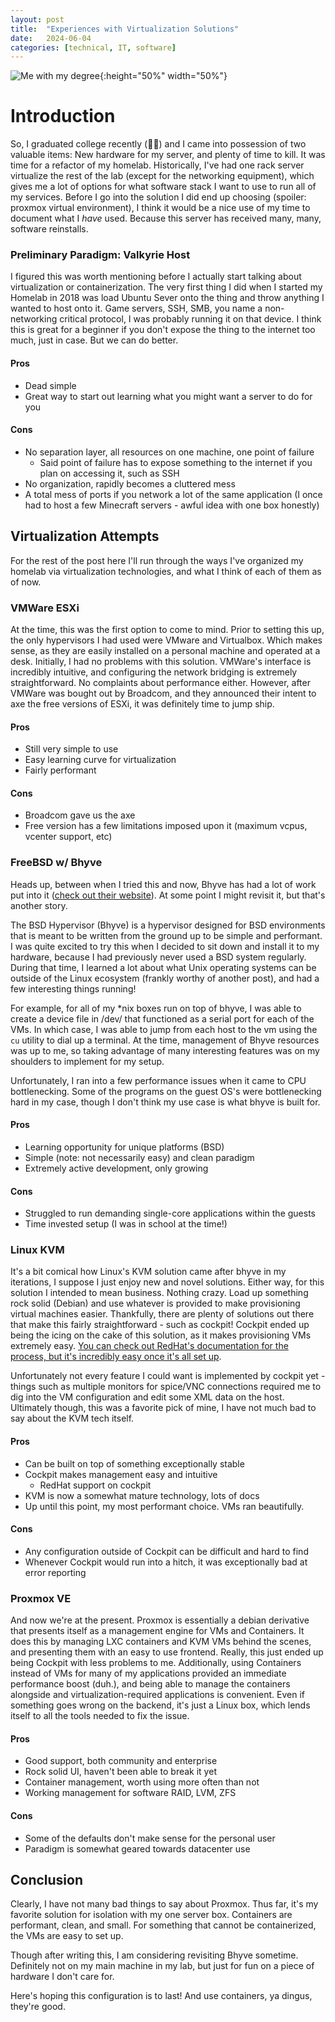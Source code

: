 ```yaml
---
layout: post
title:  "Experiences with Virtualization Solutions"
date:   2024-06-04
categories: [technical, IT, software]
---
```


![Me with my degree](/assets/Virtualization-Understandings/diploma.jpg){:height="50%" width="50%"}
# Introduction
So, I graduated college recently (🥳🎉) and I came into possession of two valuable items: New hardware for my server, and plenty of time to kill. It was time for a refactor of my homelab. Historically, I've had one rack server virtualize the rest of the lab (except for the networking equipment), which gives me a lot of options for what software stack I want to use to run all of my services. Before I go into the solution I did end up choosing (spoiler: proxmox virtual environment), I think it would be a nice use of my time to document what I _have_ used. Because this server has received many, many, software reinstalls. 

### Preliminary Paradigm: Valkyrie Host
I figured this was worth mentioning before I actually start talking about virtualization or containerization. The very first thing I did when I started my Homelab in 2018 was load Ubuntu Sever onto the thing and throw anything I wanted to host onto it. Game servers, SSH, SMB, you name a non-networking critical protocol, I was probably running it on that device. I think this is great for a beginner if you don't expose the thing to the internet too much, just in case. But we can do better.

#### Pros
- Dead simple
- Great way to start out learning what you might want a server to do for you

#### Cons
- No separation layer, all resources on one machine, one point of failure
    - Said point of failure has to expose something to the internet if you plan on accessing it, such as SSH
- No organization, rapidly becomes a cluttered mess
- A total mess of ports if you network a lot of the same application (I once had to host a few Minecraft servers - awful idea with one box honestly)

## Virtualization Attempts
For the rest of the post here I'll run through the ways I've organized my homelab via virtualization technologies, and what I think of each of them as of now.

### VMWare ESXi
At the time, this was the first option to come to mind. Prior to setting this up, the only hypervisors I had used were VMware and Virtualbox. Which makes sense, as they are easily installed on a personal machine and operated at a desk. Initially, I had no problems with this solution. VMWare's interface is incredibly intuitive, and configuring the network bridging is extremely straightforward. No complaints about performance either. However, after VMWare was bought out by Broadcom, and they announced their intent to axe the free versions of ESXi, it was definitely time to jump ship.

#### Pros
- Still very simple to use
- Easy learning curve for virtualization
- Fairly performant

#### Cons
- Broadcom gave us the axe
- Free version has a few limitations imposed upon it (maximum vcpus, vcenter support, etc)

### FreeBSD w/ Bhyve
Heads up, between when I tried this and now, Bhyve has had a lot of work put into it ([check out their website](https://bhyve.org/)). At some point I might revisit it, but that's another story.

The BSD Hypervisor (Bhyve) is a hypervisor designed for BSD environments that is meant to be written from the ground up to be simple and performant. I was quite excited to try this when I decided to sit down and install it to my hardware, because I had previously never used a BSD system regularly. During that time, I learned a lot about what Unix operating systems can be outside of the Linux ecosystem (frankly worthy of another post), and had a few interesting things running!

For example, for all of my \*nix boxes run on top of bhyve, I was able to create a device file in /dev/ that functioned as a serial port for each of the VMs. In which case, I was able to jump from each host to the vm using the `cu` utility to dial up a terminal. At the time, management of Bhyve resources was up to me, so taking advantage of many interesting features was on my shoulders to implement for my setup.

Unfortunately, I ran into a few performance issues when it came to CPU bottlenecking. Some of the programs on the guest OS's were bottlenecking hard in my case, though I don't think my use case is what bhyve is built for.

#### Pros
- Learning opportunity for unique platforms (BSD)
- Simple (note: not necessarily easy) and clean paradigm
- Extremely active development, only growing

#### Cons
- Struggled to run demanding single-core applications within the guests
- Time invested setup (I was in school at the time!)

### Linux KVM
It's a bit comical how Linux's KVM solution came after bhyve in my iterations, I suppose I just enjoy new and novel solutions. Either way, for this solution I intended to mean business. Nothing crazy. Load up something rock solid (Debian) and use whatever is provided to make provisioning virtual machines easier. Thankfully, there are plenty of solutions out there that make this fairly straightforward - such as cockpit! Cockpit ended up being the icing on the cake of this solution, as it makes provisioning VMs extremely easy. [You can check out RedHat's documentation for the process, but it's incredibly easy once it's all set up](https://www.redhat.com/sysadmin/manage-virtual-machines-cockpit).

Unfortunately not every feature I could want is implemented by cockpit yet - things such as multiple monitors for spice/VNC connections required me to dig into the VM configuration and edit some XML data on the host. Ultimately though, this was a favorite pick of mine, I have not much bad to say about the KVM tech itself.

#### Pros
- Can be built on top of something exceptionally stable
- Cockpit makes management easy and intuitive
    - RedHat support on cockpit
- KVM is now a somewhat mature technology, lots of docs
- Up until this point, my most performant choice. VMs ran beautifully.

#### Cons
- Any configuration outside of Cockpit can be difficult and hard to find
- Whenever Cockpit would run into a hitch, it was exceptionally bad at error reporting

### Proxmox VE
And now we're at the present. Proxmox is essentially a debian derivative that presents itself as a management engine for VMs and Containers. It does this by managing LXC containers and KVM VMs behind the scenes, and presenting them with an easy to use frontend. Really, this just ended up being Cockpit with less problems to me. Additionally, using Containers instead of VMs for many of my applications provided an immediate performance boost (duh.), and being able to manage the containers alongside and virtualization-required applications is convenient. Even if something goes wrong on the backend, it's just a Linux box, which lends itself to all the tools needed to fix the issue.

#### Pros
- Good support, both community and enterprise
- Rock solid UI, haven't been able to break it yet
- Container management, worth using more often than not
- Working management for software RAID, LVM, ZFS

#### Cons
- Some of the defaults don't make sense for the personal user
- Paradigm is somewhat geared towards datacenter use


## Conclusion
Clearly, I have not many bad things to say about Proxmox. Thus far, it's my favorite solution for isolation with my one server box. Containers are performant, clean, and small. For something that cannot be containerized, the VMs are easy to set up.

Though after writing this, I am considering revisiting Bhyve sometime. Definitely not on my main machine in my lab, but just for fun on a piece of hardware I don't care for.

Here's hoping this configuration is to last! And use containers, ya dingus, they're good.